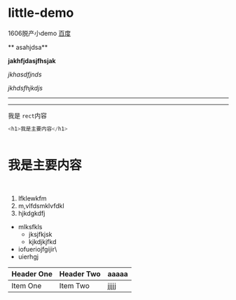 # little-demo
1606脱产小demo
[百度](http://www.baidu.com)

** asahjdsa**

 __jakhfjdasjfhsjak__

 *jkhasdfjnds*

 _jkhdsfhjkdjs_

 ***
 ___

我是 `rect`内容

```js
<h1>我是主要内容</h1>
```
<pre>
<h1>我是主要内容</h1>
</pre>

1. lfklewkfm
2. m,vlfdsmklvfdkl
3. hjkdgkdfj


- mlksfkls
  - jksjfkjsk
  - kjkdjkjfkd
- iofueriojfgijir\
- uierhgj


| Header One     | Header Two     |aaaaa|
| :------------- | :------------- |:----|
| Item One       | Item Two       |jjjjj|
